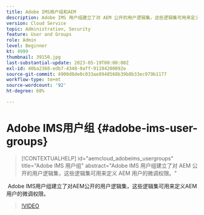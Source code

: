 ```yaml
---
title: Adobe IMS用户组和AEM
description: Adobe IMS 用户组建立了对 AEM 公开的用户逻辑集，这些逻辑集可用来定义 AEM 用户的微调权限。
version: Cloud Service
topic: Administration, Security
feature: User and Groups
role: Admin
level: Beginner
kt: 4999
thumbnail: 39150.jpg
last-substantial-update: 2023-05-19T00:00:00Z
exl-id: 40ba2368-edb7-4348-9aff-91194200092e
source-git-commit: 4900d8de0c033ae8948568b39b8b33ec979b1177
workflow-type: tm+mt
source-wordcount: '92'
ht-degree: 60%

---
```


# Adobe IMS用户组 {#adobe-ims-user-groups}

>[!CONTEXTUALHELP]
>id="aemcloud_adobeims_usergroups"
>title="Adobe IMS 用户组"
>abstract="Adobe IMS 用户组建立了对 AEM 公开的用户逻辑集，这些逻辑集可用来定义 AEM 用户的微调权限。"

 Adobe IMS用户组建立了对AEM公开的用户逻辑集，这些逻辑集可用来定义AEM用户的微调权限。

>[!VIDEO](https://video.tv.adobe.com/v/39150?quality=12&learn=on)
